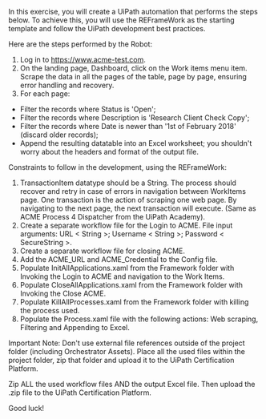 In this exercise, you will create a UiPath automation that performs the steps below.
To achieve this, you will use the REFrameWork as the starting template and follow the UiPath development best practices.

Here are the steps performed by the Robot:
1. Log in to https://www.acme-test.com.
2. On the landing page, Dashboard, click on the Work items menu item. Scrape the data in all the pages of the table, page by page, ensuring error handling and recovery.
3. For each page:
- Filter the records where Status is 'Open';
- Filter the records where Description is 'Research Client Check Copy';
- Filter the records where Date is newer than '1st of February 2018' (discard older records);
- Append the resulting datatable into an Excel worksheet; you shouldn't worry about the headers and format of the output file.

Constraints to follow in the development, using the REFrameWork:
1. TransactionItem datatype should be a String. The process should recover and retry in case of errors in navigation between WorkItems page. One transaction is the action of scraping one web page. By navigating to the next page, the next transaction will execute. (Same as ACME Process 4 Dispatcher from the UiPath Academy).
2. Create a separate workflow file for the Login to ACME. File input arguments: URL < String >; Username < String >; Password < SecureString >.
3. Create a separate workflow file for closing ACME.
3. Add the ACME_URL and ACME_Credential to the Config file.
4. Populate InitAllApplications.xaml from the Framework folder with Invoking the Login to ACME and navigation to the Work Items.
5. Populate CloseAllApplications.xaml from the Framework folder with Invoking the Close ACME.
6. Populate KillAllProcesses.xaml from the Framework folder with killing the process used.
7. Populate the Process.xaml file with the following actions: Web scraping, Filtering and Appending to Excel.

Important Note: Don't use external file references outside of the project folder (including Orchestrator Assets). Place all the used files within the project folder, zip that folder and upload it to the UiPath Certification Platform.

Zip ALL the used workflow files AND the output Excel file. Then upload the .zip file to the UiPath Certification Platform.

Good luck!

